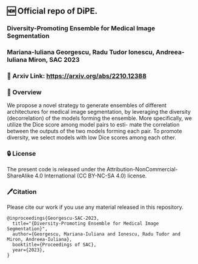 ## 🆕 Official repo of DiPE.
### Diversity-Promoting Ensemble for Medical Image Segmentation
### Mariana-Iuliana Georgescu, Radu Tudor Ionescu, Andreea-Iuliana Miron, SAC 2023

### 📜 Arxiv Link: https://arxiv.org/abs/2210.12388

### 🌟 Overview
We propose a novel strategy to generate ensembles of different
architectures for medical image segmentation, by leveraging the
diversity (decorrelation) of the models forming the ensemble. More
specifically, we utilize the Dice score among model pairs to esti-
mate the correlation between the outputs of the two models forming
each pair. To promote diversity, we select models with low Dice
scores among each other.


### 🔒 License
The present code is released under the Attribution-NonCommercial-ShareAlike 4.0 International (CC BY-NC-SA 4.0) license.

### 🖊Citation
Please cite our work if you use any material released in this repository.
```
@inproceedings{Georgescu-SAC-2023,
  title="{Diversity-Promoting Ensemble for Medical Image Segmentation}",
  author={Georgescu, Mariana-Iuliana and Ionescu, Radu Tudor and Miron, Andreea-Iuliana},
  booktitle={Proceedings of SAC},
  year={2023}, 
}
```
